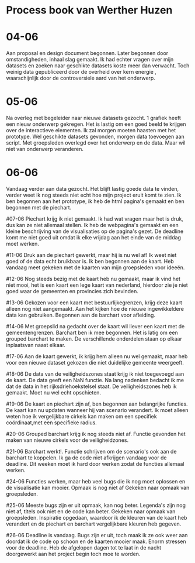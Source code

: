 # Process book van Werther Huzen

# 04-06
Aan proposal en design document begonnen. Later begonnen door omstandigheden, inhaal slag gemaakt. Ik had echter vragen over mijn datasets en zoeken naar geschikte datasets koste meer dan verwacht. Toch weinig data gepubliceerd door de overheid over kern energie , waarschijnlijk door de controversiele aard van het onderwerp.

# 05-06
Na overleg met begeleider naar nieuwe datasets gezocht. 1 grafiek heeft een nieuw onderwerp gekregen. Het is lastig om een goed beeld te krijgen over de interactieve elementen. Ik zal morgen moeten haasten met het prototype. Wel geschikte datasets gevonden, morgen data toevoegen aan script. Met groepsleden overlegd over het onderwerp en de data. Maar wil niet van onderwerp veranderen.

# 06-06
Vandaag verder aan data gezocht. Het blijft lastig goede data te vinden, verder weet ik nog steeds niet echt hoe mijn project eruit komt te zien. Ik ben begonnen aan het prototype, ik heb de html pagina's gemaakt en ben begonnen met de piechart.

#07-06
Piechart krijg ik niet gemaakt. Ik had wat vragen maar het is druk, dus kan ze niet allemaal stellen.
Ik heb de webpagina's gemaakt en een kleine beschrijving van de visualisaties op de pagina's gezet.
De deadline komt me niet goed uit omdat ik elke vrijdag aan het einde van de middag moet werken.

#11-06
Druk aan de piechart gewerkt, maar hij is nu wel af! Ik weet niet goed of de data echt bruikbaar is.
Ik ben begonnen aan de kaart. Heb vandaag meet gekeken met de kaarten van mijn groepsleden voor ideeën.

#12-06
Nog steeds bezig met de kaart heb nu gemaakt, maar ik vind het niet mooi, het is een kaart een lege kaart van nederland, hierdoor zie je niet goed waar de gemeenten en provincies zich bevinden.

#13-06
Gekozen voor een kaart met bestuurlijkegrenzen, krijg deze kaart alleen nog niet aangemaakt.
Aan het kijken hoe de nieuwe ingewikkeldere data kan gebruiken. Begonnen aan de barchart voor afleiding.

#14-06
Met groepslid na gedacht over de kaart wil liever een kaart met de gemeentengrenzen. Barchart ben ik mee begonnen. Het is latig om een grouped barchart te maken. De verschillende onderdelen staan op elkaar inplaatsvan naast elkaar.


#17-06
Aan de kaart gewerkt, ik krijg hem alleen nu wel gemaakt, maar heb voor een nieuwe dataset gekozen die niet duidelijke gemeente weergeeft.

#18-06
De data van de veiligheidszones staat krijg ik niet toegevoegd aan de kaart. De data geeft een NaN functie. Na lang nadenken bedacht ik me dat de data in het rijksdriehoekstelsel staat. De veiligheidszones heb ik gemaakt. Moet nu wel echt opschieten.


#19-06
De kaart en piechart zijn af, ben begonnen aan belangrijke functies. De kaart kan nu updaten wanneer hij van scenario verandert. Ik moet alleen weten hoe ik vergelijkbare cirkels kan maken om een specifiek coördinaat,met een specifieke radius.

#20-06
Grouped barchart krijg ik nog steeds niet af. Functie gevonden het maken van nieuwe cirkels voor de veiligheidzones.

#21-06
Barchart werkt!. Functie schrijven om de scenario's ook aan de barchart te koppelen. Ik ga de code niet afkrijgen vandaag voor de deadline. Dit weeken moet ik hard door werken zodat de functies allemaal werken.

#24-06
Functies werken, maar heb veel bugs die ik nog moet oplossen en de visualisatie kan mooier. Opmaak is nog niet af
Gekeken naar opmaak van groepsleden.

#25-06
Meeste bugs zijn er uit opmaak, kan nog beter. Legenda's zijn nog niet af, titels ook niet en de code kan beter.
Gekeken naar opmaak van groepsleden. Inspiratie opgedaan, waardoor ik de kleuren van de kaart heb verandert en de piechart en barchart vergelijkbare kleuren heb gegeven.

#26-06
Deadline is vandaag. Bugs zijn er uit, toch maak ik ze ook weer aan doordat ik de code op schoon en de kaarten mooier maak. Enorm stressen voor de deadline. Heb de afgelopen dagen tot te laat in de nacht doorgewerkt aan het project begin toch moe te worden.
